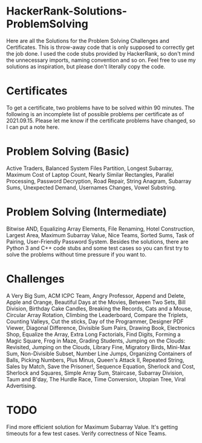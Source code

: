 # HackerRank-Solutions-ProblemSolving
Here are all the Solutions for the Problem Solving Challenges and Certificates.
This is throw-away code that is only supposed to correctly get the job done. I used the code stubs provided by HackerRank, so don't mind the unnecessary imports, naming convention and so on. Feel free to use my solutions as inspiration, but please don't literally copy the code.

# Certificates
To get a certificate, two problems have to be solved within 90 minutes.
The following is an incomplete list of possible problems per certificate as of 2021.09.15. Please let me know if the certificate problems have changed, so I can put a note here.

# Problem Solving (Basic)
Active Traders,
Balanced System Files Partition,
Longest Subarray,
Maximum Cost of Laptop Count,
Nearly Similar Rectangles,
Parallel Processing,
Password Decryption,
Road Repair,
String Anagram,
Subarray Sums,
Unexpected Demand,
Usernames Changes,
Vowel Substring.

# Problem Solving (Intermediate)
Bitwise AND,
Equalizing Array Elements,
File Renaming,
Hotel Construction,
Largest Area,
Maximum Subarray Value,
Nice Teams,
Sorted Sums,
Task of Pairing,
User-Friendly Password System.
Besides the solutions, there are Python 3 and C++ code stubs and some test cases so you can first try to solve the problems without time pressure if you want to.

# Challenges
A Very Big Sum,
ACM ICPC Team,
Angry Professor,
Append and Delete,
Apple and Orange,
Beautiful Days at the Movies,
Between Two Sets,
Bill Division,
Birthday Cake Candles,
Breaking the Records,
Cats and a Mouse,
Circular Array Rotation,
Climbing the Leaderboard,
Compare the Triplets,
Counting Valleys,
Cut the sticks,
Day of the Programmer,
Designer PDF Viewer,
Diagonal Difference,
Divisible Sum Pairs,
Drawing Book,
Electronics Shop,
Equalize the Array,
Extra Long Factorials,
Find Digits,
Forming a Magic Square,
Frog in Maze,
Grading Students,
Jumping on the Clouds: Revisited,
Jumping on the Clouds,
Library Fine,
Migratory Birds,
Mini-Max Sum,
Non-Divisible Subset,
Number Line Jumps,
Organizing Containers of Balls,
Picking Numbers,
Plus Minus,
Queen's Attack II,
Repeated String,
Sales by Match,
Save the Prisoner!,
Sequence Equation,
Sherlock and Cost,
Sherlock and Squares,
Simple Array Sum,
Staircase,
Subarray Division,
Taum and B'day,
The Hurdle Race,
Time Conversion,
Utopian Tree,
Viral Advertising.

# TODO
Find more efficient solution for Maximum Subarray Value. It's getting timeouts for a few test cases.
Verify correctness of Nice Teams.
